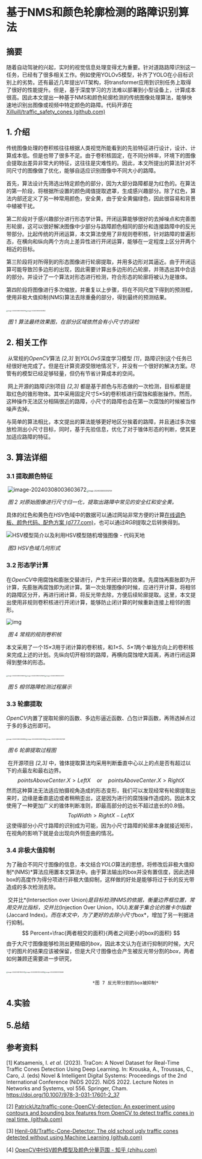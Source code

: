 # 基于NMS和颜色轮廓检测的路障识别算法

## 摘要

​	随着自动驾驶的兴起，实时的视觉信息处理变得尤为重要。针对道路路障识别这一任务，已经有了很多相关工作。例如使用YOLOv5模型，补齐了YOLO在小目标识别上的劣势。还有最近几年提出ViT架构，将transformer应用到识别任务上取得了很好的性能提升。但是，基于深度学习的方法难以部署到小型设备上，计算成本很高。因此本文提出一种基于NMS和颜色轮廓检测的传统图像处理算法，能够快速地识别出图像或视频中特定颜色的路障。代码开源在[Xilluill/traffic_safety_cones (github.com)](https://github.com/Xilluill/traffic_safety_cones)



## 1. 介绍

​	传统图像处理的卷积核往往根据人类视觉所能看到的先验特征进行设计，设计、计算成本低。但是也带了很多不足。由于卷积核固定，在不同分辨率，环境下的图像会提取出差异非常大的特征，这往往是灾难性的。因此，本文所提出的算法针对不同尺寸的图像做了优化，能够自适应识别图像中不同大小的路障。

​	首先，算法设计先筛选出特定颜色的部分，因为大部分路障都是为红色的。在算法的第一阶段，将根据所设置的颜色阈值提取遮罩，生成感兴趣部分。除了红色，算法内部还定义了另一种常用颜色，安全黄，由于安全黄偏绿色，因此很容易和背景中植被干扰。

​	第二阶段对于感兴趣部分进行形态学计算。开闭运算能够很好的去掉噪点和完善图形轮廓，这可以很好解决图像中少部分与路障颜色相同的部分和连接路障中的反光带部分。比起传统的开闭运算，本文算法使用了非规则卷积核，针对路障的普遍形态，在横向和纵向两个方向上差异性进行开闭运算，能够在一定程度上区分开两个相近的目标。

​	第三阶段将对所得到的形态图像进行轮廓提取，并用多边形对其逼近。由于开闭运算可能导致凹多边形的出现，因此需要计算出多边形的凸轮廓，并筛选出其中合适的部分。并设计了一个算法对形态进行检测，符合形态的轮廓将被认为是锥体。

​	第四阶段将图像进行多次缩放，并重复以上步骤，将在不同尺度下得到的预测框，使用非极大值抑制(NMS)算法去除重叠的部分，得到最终的预测结果。

​		<img src="C:/Users/ZhuTianrui/AppData/Roaming/Typora/typora-user-images/image-20240308000656316.png" alt="image-20240308000656316" style="zoom: 25%;" /><img src="C:/Users/ZhuTianrui/AppData/Roaming/Typora/typora-user-images/image-20240308000826852.png" alt="image-20240308000826852" style="zoom:25%;" />

​						*图 1 算法最终效果图，在部分区域依然会有小尺寸的误检*



## 2. 相关工作

​	从常规的*OpenCV*算法 *[2,3]* 到*YOLOv5*深度学习模型 *[1]*，路障识别这个任务已经很好地完成了。但是在计算资源受限地情况下，并没有一个很好的解决方案。尽管有的模型已经足够轻量，但仍有节省计算成本的空间。

​	网上开源的路障识别项目 *[2,3]* 都是基于颜色与形态做的一次检测，目标都是提取红色的锥形物体。其中采用固定尺寸5×5的卷积核进行腐蚀和膨胀操作。然而，这种操作无法区分相隔很近的路障，小尺寸的路障也会在第一次腐蚀的时候被当作噪声去掉。

​	与简单的算法相比，本文提出的算法能够更好地区分挨着的路障，并且通过多次缩放检测出小尺寸目标，同时，基于先验信息，优化了对于锥体形态的判断，使其更加适应路障的特征。



## 3. 算法详细

### 3.1 提取颜色特征

​		![image-20240308003603672](C:/Users/ZhuTianrui/AppData/Roaming/Typora/typora-user-images/image-20240308003603672.png)<img src="C:/Users/ZhuTianrui/AppData/Roaming/Typora/typora-user-images/image-20240308003516764.png" alt="image-20240308003516764" style="zoom: 33%;" />

​				*图 2 对原始图像进行尺寸归一化，提取出路障中常见的安全红和安全黄。*

​	具体的红色和黄色在*HSV*色域中的数据可以通过网站非常方便的计算[在线调色板、颜色代码、配色方案 (d777.com)](https://color.d777.com/)，也可以通过*RGB*提取之后转换得到。

![HSV模型简介以及利用HSV模型随机增强图像 - 代码天地](https://img-blog.csdnimg.cn/7bf1ea45469a405eba4aef2d57781387.png)

​									*图3 HSV色域几何形式*



### 3.2 形态学计算

​	在*OpenCV*中用腐蚀和膨胀交替进行，产生开闭计算的效果。先腐蚀再膨胀即为开计算，先膨胀再腐蚀即为闭计算。第一次处理图像的时候，应进行开计算，将相邻的路障区分开，再进行闭计算，将反光带去除，方便后续轮廓提取。这里，本文提出使用非规则卷积核进行开闭计算，能够防止闭计算的时候重新连接上相邻的图形。

![img](https://pic4.zhimg.com/80/v2-524a1b64105aca1d10e6430cd434b1c3_720w.webp)

​									    *图 4 常规的规则卷积核*

​	本文采用了一个*15×3*用于闭计算的卷积核，和*1×5*、*5×1*两个单独方向上的卷积核来完成上述的计划。先纵向切开相邻的路障，再横向腐蚀增大距离，再进行闭运算得到整体的形态。

​			<img src="C:/Users/ZhuTianrui/AppData/Roaming/Typora/typora-user-images/image-20240308005158001.png" alt="image-20240308005158001" style="zoom:25%;" /><img src="C:/Users/ZhuTianrui/AppData/Roaming/Typora/typora-user-images/image-20240308005215691.png" alt="image-20240308005215691" style="zoom:25%;" /><img src="C:/Users/ZhuTianrui/AppData/Roaming/Typora/typora-user-images/image-20240308005320213.png" alt="image-20240308005320213" style="zoom:25%;" />

​									*图 5 相邻路障检测过程展示*



### 3.3 轮廓提取

​	*OpenCV*内置了提取轮廓的函数、多边形逼近函数、凸包计算函数，再筛选掉点过于多的多边形即可。

​			<img src="C:/Users/ZhuTianrui/AppData/Roaming/Typora/typora-user-images/image-20240308005858960.png" alt="image-20240308005858960" style="zoom:25%;" /><img src="C:/Users/ZhuTianrui/AppData/Roaming/Typora/typora-user-images/image-20240308005821392.png" alt="image-20240308005821392" style="zoom:25%;" /><img src="C:/Users/ZhuTianrui/AppData/Roaming/Typora/typora-user-images/image-20240308005837368.png" alt="image-20240308005837368" style="zoom:25%;" />

​									   *图 6 轮廓提取过程图*

​	在开源项目 *[2,3]* 中，锥体提取算法均采用判断垂直中心以上的点是否有超过以下的点最左和最右边界。
$$
pointsAboveCenter.X > LeftX\quad or \quad pointsAboveCenter.X > RightX 
$$
​	然而这种算法无法适应拍摄视角造成的形态变形，我们可以发现经常有轮廓提取出来时，边缘是垂直底边或者稍稍歪出，这是因为进行的腐蚀操作造成的。因此本文使用了一种更加广义的锥体判断准则，即最高部分的边长不超过底长的0.8倍。
$$
TopWidth>RightX-LeftX
$$
​	这使得部分小尺寸路障的识别成为可能，因为小尺寸路障的轮廓本身就接近矩形，在视角的影响下就是会出现向外侧歪曲的情况。

### 3.4 非极大值抑制

​	为了融合不同尺寸图像的信息，本文结合*YOLO*算法的思想，将修改后非极大值抑制*(NMS)*算法应用置本文算法中。由于算法输出的box并没有置信度，因此选择box的高度作为得分项进行非极大值抑制，这样做的好处是能够将过于长的反光带造成的多次检测去除。

​	交并比*(Intersection over Union)*是目标检测NMS的依据，衡量边界框位置，常用交并比指标，交并比*(Injection Over Union，IOU)*发展于集合论的雅卡尔指数*(Jaccard Index)*。而在本文中，为了更好的去除小尺寸*box*，增加了另一判据进行抑制。
$$
Percent=\frac{两者相交的面积}{两者之间更小的box的面积}
$$
​	由于大尺寸图像能够检测出更精细的*box*，因此本文认为在进行抑制的时候，大尺寸的图片的结果应该被保留，但是大尺寸图像也会产生被反光带分割的*box*，两者如何兼顾还需要进一步研究，

​			<img src="C:/Users/ZhuTianrui/AppData/Roaming/Typora/typora-user-images/image-20240308011920511.png" alt="image-20240308011920511" style="zoom: 25%;" /><img src="C:/Users/ZhuTianrui/AppData/Roaming/Typora/typora-user-images/image-20240308012044383.png" alt="image-20240308012044383" style="zoom:25%;" /><img src="C:/Users/ZhuTianrui/AppData/Roaming/Typora/typora-user-images/image-20240308012159466.png" alt="image-20240308012159466" style="zoom:25%;" />

 									*图 7 反光带分割的box被抑制*

## 4.实验

## 5.总结 

## 参考资料

[1] Katsamenis, I. *et al.* (2023). TraCon: A Novel Dataset for Real-Time Traffic Cones Detection Using Deep Learning. In: Krouska, A., Troussas, C., Caro, J. (eds) Novel & Intelligent Digital Systems: Proceedings of the 2nd International Conference (NiDS 2022). NiDS 2022. Lecture Notes in Networks and Systems, vol 556. Springer, Cham. https://doi.org/10.1007/978-3-031-17601-2_37

[2] [PatrickUtz/traffic-cone-OpenCV-detection: An experiment using contours and bounding box features from OpenCV to detect traffic cones in real time. (github.com)](https://github.com/PatrickUtz/traffic-cone-OpenCV-detection)

[3] [Henil-08/Traffic-Cone-Detector: The old school ugly traffic cones detected without using Machine Learning (github.com)](https://github.com/Henil-08/Traffic-Cone-Detector)

[4]  [OpenCV中HSV颜色模型及颜色分量范围 - 知乎 (zhihu.com)](https://zhuanlan.zhihu.com/p/306051120)